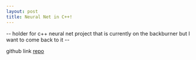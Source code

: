 ```yaml
---
layout: post
title: Neural Net in C++!
---
```

-- holder for c++ neural net project that is currently on the backburner but I want to come back to it  -- 


github link [repo](https://github.com/enmccarthy/cppNN)